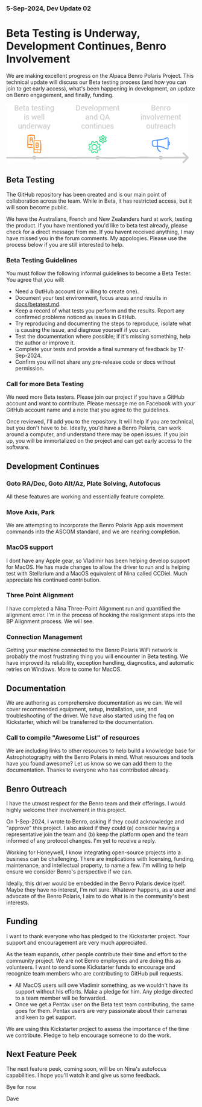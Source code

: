 ### 5-Sep-2024, Dev Update 02 
# Beta Testing is Underway, Development Continues, Benro Involvement
We are making excellent progress on the Alpaca Benro Polaris Project. This technical update will discuss our Beta testing process (and how you can join to get early access), what's been happening in development, an update on Benro engagement, and finally, funding.

![Timeline](../images/abp-kickstarter-02.png)

## Beta Testing
The GitHub repository has been created and is our main point of collaboration across the team. While in Beta, it has restricted access, but it will soon become public.

We have the Australians, French and New Zealanders hard at work, testing the product. If you have mentioned you'd like to beta test already, please check for a direct message from me. If you havent received anything, I may have missed you in the forum comments. My appologies. Please use the process below if you are still interested to help.

### Beta Testing Guidelines
You must follow the following informal guidelines to become a Beta Tester. You agree that you will:
* Need a GutHub account (or willing to create one).
* Document your test environment, focus areas annd results in [docs/betatest.md](./betatest.md).
* Keep a record of what tests you perform and the results.
Report any confirmed problems noticed as issues in GitHub.
* Try reproducing and documenting the steps to reproduce, isolate what is causing the issue, and diagnose yourself if you can.
* Test the documentation where possible; if it's missing something, help the author or improve it.
* Complete your tests and provide a final summary of feedback by 17-Sep-2024.
* Confirm you will not share any pre-release code or docs without permission.

### Call for more Beta Testing

We need more Beta testers. Please join our project if you have a GitHub account and want to contribute. Please message me on Facebook with your GitHub account name and a note that you agree to the guidelines.

Once reviewed, I'll add you to the repository. It will help if you are technical, but you don't have to be. Ideally, you'd have a Benro Polaris, can work around a computer, and understand there may be open issues. If you join up, you will be immortalized on the project and can get early access to the software.

## Development Continues
### Goto RA/Dec, Goto Alt/Az, Plate Solving, Autofocus
All these features are working and essentially feature complete.

### Move Axis, Park
We are attempting to incorporate the Benro Polaris App axis movement commands into the ASCOM standard, and we are nearing completion.

### MacOS support
I dont have any Apple gear, so Vladimir has been helping develop support for MacOS. He has made changes to allow the driver to run and is helping test with Stellarium and a MacOS equivalent of Nina called CCDiel. Much appreciate his continued contribution.

### Three Point Alignment
I have completed a Nina Three-Point Alignment run and quantified the alignment error. I'm in the process of hooking the realignment steps into the BP Alignment process. We will see.

### Connection Management
Getting your machine connected to the Benro Polaris WiFi network is probably the most frustrating thing you will encounter in Beta testing. We have improved its reliability, exception handling, diagnostics, and automatic retries on Windows. More to come for MacOS.

## Documentation
We are authoring as comprehensive documentation as we can. We will cover recommended equipment, setup, installation, use, and troubleshooting of the driver. We have also started using the faq on Kickstarter, which will be transferred to the documentation.

### Call to compile "Awesome List" of resources
We are including links to other resources to help build a knowledge base for Astrophotography with the Benro Polaris in mind. What resources and tools have you found awesome? Let us know so we can add them to the documentation. Thanks to everyone who has contributed already.


## Benro Outreach
I have the utmost respect for the Benro team and their offerings. I would highly welcome their involvement in this project.

On 1-Sep-2024, I wrote to Benro, asking if they could acknowledge and "approve" this project. I also asked if they could (a) consider having a representative join the team and (b) keep the platform open and the team informed of any protocol changes. I'm yet to receive a reply.

Working for Honeywell, I know integrating open-source projects into a business can be challenging. There are implications with licensing, funding, maintenance, and intellectual property, to name a few. I'm willing to help ensure we consider Benro's perspective if we can.

Ideally, this driver would be embedded in the Benro Polaris device itself. Maybe they have no interest, I'm not sure. Whatever happens, as a user and advocate of the Benro Polaris, I aim to do what is in the community's best interests.

## Funding
I want to thank everyone who has pledged to the Kickstarter project. Your support and encouragement are very much appreciated. 

As the team expands, other people contribute their time and effort to the community project. We are not Benro employees and are doing this as volunteers. I want to send some Kickstarter funds to encourage and recognize team members who are contributing to GitHub pull requests.

* All MacOS users will owe Vladimir something, as we wouldn't have its support without his efforts. Make a pledge for him. Any pledge directed to a team member will be forwarded.
* Once we get a Pentax user on the Beta test team contributing, the same goes for them. Pentax users are very passionate about their cameras and keen to get support. 

We are using this Kickstarter project to assess the importance of the time we contribute. Pledge to help encourage someone to do the work.

## Next Feature Peek
The next feature peek, coming soon, will be on Nina's autofocus capabilities. I hope you'll watch it and give us some feedback.

Bye for now

Dave
